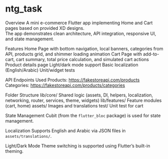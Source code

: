 # ntg_task

Overview
A mini e-commerce Flutter app implementing Home and Cart pages based on provided XD designs.  
The app demonstrates clean architecture, API integration, responsive UI, and state management.

Features
Home Page with bottom navigation, local banners, categories from API, products grid, and shimmer loading animation
Cart Page with add-to-cart, cart summary, total price calculation, and simulated cart actions
Product details page
Light/dark mode support
Basic localization (English/Arabic)
Unit/widget tests

API Endpoints Used
Products: https://fakestoreapi.com/products
Categories: https://fakestoreapi.com/products/categories

Folder Structure
lib/core/ Shared logic (assets, DI, helpers, localization, networking, router, services, theme, widgets)
lib/features/ Feature modules (cart, home)
assets/ Images and translations
test/ Unit test for cart

State Management
Cubit (from the `flutter_bloc` package) is used for state management.  

Localization
Supports English and Arabic via JSON files in `assets/translations/`.

Light/Dark Mode
Theme switching is supported using Flutter’s built-in theming.
